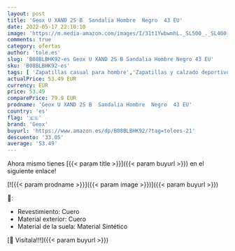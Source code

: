 ```yaml
---
layout: post
title: 'Geox U XAND 2S B  Sandalia Hombre  Negro  43 EU'
date: 2022-05-17 22:10:10
image: 'https://m.media-amazon.com/images/I/31t1YwbwmhL._SL500_._SL400_.jpg'
comments: true
category: ofertas
author: 'tole.es'
slug: 'B08BLBHK92-es Geox U XAND 2S B Sandalia Hombre Negro 43 EU'
sku: 'B08BLBHK92-es'
tags: [ 'Zapatillas casual para hombre','Zapatillas y calzado deportivo para hombre','Zapatos','Zapatos para hombre','Zapatos y complementos','geox','sandalia','🇪🇸', ]
actualPrice: 53.49 EUR
currency: EUR
price: 53.49
comparePrice: 79.9 EUR
prodname: 'Geox U XAND 2S B  Sandalia Hombre  Negro  43 EU'
country: 'es'
flag: '🇪🇸'
brand: 'Geox'
buyurl: 'https://www.amazon.es/dp/B08BLBHK92/?tag=tolees-21'
descuento: '33.05'
average: '53.49'
---
```


Ahora mismo tienes [{{< param title >}}]({{< param buyurl >}}) en el siguiente enlace!

[![{{< param prodname >}}]({{< param image >}})]({{< param buyurl >}})

🔎:

- Revestimiento: Cuero
- Material exterior: Cuero
- Material de la suela: Material Sintético

[🛒 Visítala!!!]({{< param buyurl >}})
